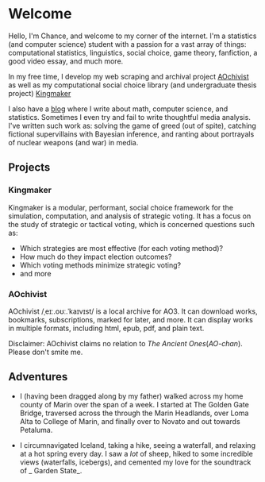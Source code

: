 # Welcome

Hello, I'm Chance, and welcome to my corner of the internet. I'm a statistics (and computer science) student with a passion for a vast array of things: computational statistics, linguistics, social choice, game theory, fanfiction, a good video essay, and much more.

In my free time, I develop my web scraping and archival project [AOchivist](https://github.com/Approximately-Equal/AOchivist) as well as my computational social choice library (and undergraduate thesis project) [Kingmaker](https://github.com/Approximately-Equal/Kingmaker)

I also have a [blog](https://pure-chance.xyz) where I write about math, computer science, and statistics. Sometimes I even try and fail to write thoughtful media analysis. I've written such work as: solving the game of greed (out of spite), catching fictional supervillains with Bayesian inference, and ranting about portrayals of nuclear weapons (and war) in media.

## Projects

### Kingmaker

Kingmaker is a modular, performant, social choice framework for the simulation, computation, and analysis of strategic voting. It has a focus on the study of strategic or tactical voting, which is concerned questions such as:

- Which strategies are most effective (for each voting method)?
- How much do they impact election outcomes?
- Which voting methods minimize strategic voting?
- and more

### AOchivist

AOchivist /ˌeɪː.oʊː.ˈkaɪvɪst/ is a local archive for AO3. It can download works, bookmarks, subscriptions, marked for later, and more. It can display works in multiple formats, including html, epub, pdf, and plain text.

Disclaimer: AOchivist claims no relation to _The Ancient Ones_(_AO-chan_). Please don't smite me.

## Adventures

- I (having been dragged along by my father) walked across my home county of Marin over the span of a week. I started at The Golden Gate Bridge, traversed across the through the Marin Headlands, over Loma Alta to College of Marin, and finally over to Novato and out towards Petaluma.

- I circumnavigated Iceland, taking a hike, seeing a waterfall, and relaxing at a hot spring every day. I saw a _lot_ of sheep, hiked to some incredible views (waterfalls, icebergs), and cemented my love for the soundtrack of _  Garden State_.
